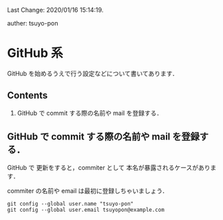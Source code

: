 Last Change: 2020/01/16 15:14:19.

auther: tsuyo-pon

# GitHub 系
GitHub を始めるうえで行う設定などについて書いてあります．

## Contents
1. GitHub で commit する際の名前や mail を登録する．

## GitHub で commit する際の名前や mail を登録する．
[]({{{)
GitHub で 更新をすると，commiter として 本名が暴露されるケースがあります．

commiter の名前や email は最初に登録しちゃいましょう．

```
git config --global user.name "tsuyo-pon"
git config --global user.email tsuyopon@example.com
```
[](}}})
